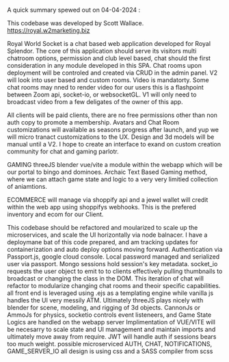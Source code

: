 A quick summary spewed out on 04-04-2024 :

This codebase was developed by Scott Wallace. https://royal.w2marketing.biz

Royal World Socket is a chat based web application developed for Royal Splendor. 
The core of this application should serve its visitors multi chatroom options, permission and club level based, chat should the first consideration in any module developed in this SPA.
Chat rooms upon deployment will be controled and created via CRUD in the admin panel. V2 will look into user based and custom rooms.
Video is mandatorty. Some chat rooms may nned to render video for our users this is a flashpoint between Zoom api, socket-io, or websocketGL. V1 will only need to broadcast video from a few deligates of the owner of this app.

All clients will be paid clients, there are no free permissions other than non auth copy to promote a membership.
Avatars and Chat Room customizations will available as seasons progress after launch, and yup we will micro tranact customizations to the UX. Design and 3d models will be manual until a V2. 
I hope to create an interface to exand on custom creation community for chat and gaming parlotr. 


GAMING threeJS blender vue/vite a module within the webapp which will be our portal to bingo and dominoes.
Archaic Text Based Gaming method, where we can attach game state and logic to a very very limitied collection of aniamtions. 


ECOMMERCE will manage via shoppify api and a jewel wallet will credit within the web app using shoppifys webhooks. This is the prefered inventory and ecom for our Client.

This codebase should be refactored and moularized to scale up the microservices, and scale the UI horizontally via node balnacer. 
I have a deploymane bat of this code prepared, and am tracking updates for containerization and auto deploy options moving forward.
Authentication via Passport.js, google cloud console.
Local password managed and serialized user via passport. 
Mongo sessions hold session's key metadata.
socket_io requests the user object to emit to to clients effectively pulling thumbnails to broadcast or changing the class in the DOM.
This iteration of chat will refactor to modularize changing chat rooms and theoir specific capabilities.
all front end is leveraged using .ejs as a templating engine while vanilla js handles the UI very messily ATM.
Ultimately threeJS plays nicely with blender for scene, modeling, and rigging of 3d objects. CannonJs or AmmoJs for physics, socketio controls event listeneers, and Game State Logics are handled on the webapp server
Implimentation of VUE/VITE will be necesarry to scale state and UI management and maintain imports and ultimately move away from require. JWT will handle auth if sessions bears too much weight.
possible microserviced AUTH, CHAT, NOTIFICATIONS, GAME_SERVER_IO
all design is using css and a SASS compiler from scss
